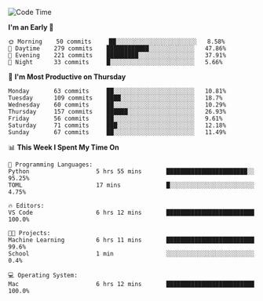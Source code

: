 <!--START_SECTION:waka-->
![Code Time](http://img.shields.io/badge/Code%20Time-342%20hrs%2057%20mins-blue)

**I'm an Early 🐤** 

```text
🌞 Morning    50 commits     ██░░░░░░░░░░░░░░░░░░░░░░░   8.58% 
🌆 Daytime    279 commits    ████████████░░░░░░░░░░░░░   47.86% 
🌃 Evening    221 commits    █████████░░░░░░░░░░░░░░░░   37.91% 
🌙 Night      33 commits     █░░░░░░░░░░░░░░░░░░░░░░░░   5.66%

```
📅 **I'm Most Productive on Thursday** 

```text
Monday       63 commits     ██░░░░░░░░░░░░░░░░░░░░░░░   10.81% 
Tuesday      109 commits    ████░░░░░░░░░░░░░░░░░░░░░   18.7% 
Wednesday    60 commits     ██░░░░░░░░░░░░░░░░░░░░░░░   10.29% 
Thursday     157 commits    ██████░░░░░░░░░░░░░░░░░░░   26.93% 
Friday       56 commits     ██░░░░░░░░░░░░░░░░░░░░░░░   9.61% 
Saturday     71 commits     ███░░░░░░░░░░░░░░░░░░░░░░   12.18% 
Sunday       67 commits     ██░░░░░░░░░░░░░░░░░░░░░░░   11.49%

```


📊 **This Week I Spent My Time On** 

```text
💬 Programming Languages: 
Python                   5 hrs 55 mins       ███████████████████████░░   95.25% 
TOML                     17 mins             █░░░░░░░░░░░░░░░░░░░░░░░░   4.75%

🔥 Editors: 
VS Code                  6 hrs 12 mins       █████████████████████████   100.0%

🐱‍💻 Projects: 
Machine Learning         6 hrs 11 mins       █████████████████████████   99.6% 
School                   1 min               ░░░░░░░░░░░░░░░░░░░░░░░░░   0.4%

💻 Operating System: 
Mac                      6 hrs 12 mins       █████████████████████████   100.0%

```


<!--END_SECTION:waka-->
